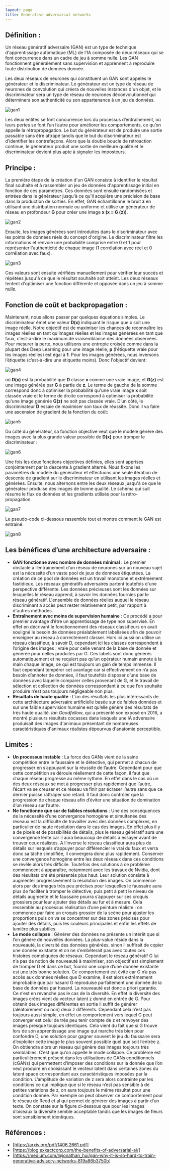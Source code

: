 ```yaml
---
layout: page
title: Generative adversarial networks
---
```


## Définition :
Un réseau génératif adversaire (GAN) est un type de technique d'apprentissage automatique (ML) de l'IA composée de deux réseaux qui se font concurrence dans un cadre de jeu à somme nulle. Les GAN fonctionnent généralement sans supervision et apprennent à reproduire toute distribution de données donnée.
 
Les deux réseaux de neurones qui constituent un GAN sont appelés le générateur et le discriminateur. Le générateur est un type de réseau de neurones de convolution qui créera de nouvelles instances d'un objet, et le discriminateur sera un type de réseau de neurones déconvolutionnel qui déterminera son authenticité ou son appartenance à un jeu de données.

![gan1](/Images/gan1.png/)

Les deux entités se font concurrence lors du processus d’entraînement, où leurs pertes se font l’un l’autre pour améliorer les comportements, ce qu’on appelle la rétropropagation. Le but du générateur est de produire une sortie passable sans être attrapé tandis que le but du discriminateur est d’identifier les contrefaçons. Alors que la double boucle de rétroaction continue, le générateur produit une sortie de meilleure qualité et le discriminateur devient plus apte à signaler les imposteurs.

## Principe :
La première étape de la création d'un GAN consiste à identifier le résultat final souhaité et à rassembler un jeu de données d'apprentissage initial en fonction de ces paramètres. Ces données sont ensuite randomisées et entrées dans le générateur jusqu'à ce qu'il acquière une précision de base dans la production de sorties. En effet, GAN échantillonne le bruit **z** en utilisant une distribution normale ou uniforme et utilise un générateur de réseau en profondeur **G** pour créer une image **x (x = G (z))**.

![gan2](/Images/gan2.png/)

Ensuite, les images générées sont introduites dans le discriminateur avec les points de données réels du concept d'origine. Le discriminateur filtre les informations et renvoie une probabilité comprise entre 0 et 1 pour représenter l'authenticité de chaque image (1 corrélation avec réel et 0 corrélation avec faux).

![gan3](/Images/gan3.png/)

Ces valeurs sont ensuite vérifiées manuellement pour vérifier leur succès et répétées jusqu'à ce que le résultat souhaité soit atteint. Les deux réseaux tentent d'optimiser une fonction différente et opposée dans un jeu à somme nulle.

## Fonction de coût et backpropagation :
Maintenant, nous allons passer par quelques équations simples. Le discriminateur émet une valeur **D(x)** indiquant le risque que x soit une image réelle. Notre objectif est de maximiser les chances de reconnaître les images réelles en tant qu'images réelles et les images générées en tant que faux, c'est-à-dire le maximum de vraisemblance des données observées. Pour mesurer la perte, nous utilisons une entropie croisée comme dans la plupart des Deep Learning pour une image réelle, **p** (l’étiquette vraie pour les images réelles) est égal à **1**. Pour les images générées, nous inversons l’étiquette (c’est-à-dire une étiquette moins). Donc l'objectif devient:

![gan4](/Images/gan4.png/)

où **D(x)** est la probabilité que **D** classe **x** comme une vraie image, et **G(z)** est une image générée par **G** à partie de **z**. Le terme de gauche de la somme correspond donc à optimiser la probabilité qu'une vraie image **x** soit classée vraie et le terme de droite correspond à optimiser la probabilité qu'une image générée **G(z)** ne soit pas classée vraie.
D’un côté,  le discriminateur **D** essaie de maximiser son taux de réussite. Donc il va faire une ascension de gradient de la fonction du coût:

![gan5](/Images/gan5.png/)

Du côté du générateur, sa fonction objective veut que le modèle génère des images avec la plus grande valeur possible de **D(x)** pour tromper le discriminateur :

![gan6](/Images/gan6.png/)

Une fois les deux fonctions objectives définies, elles sont apprises conjointement par la descente à gradient alterné. Nous fixons les paramètres du modèle du générateur et effectuons une seule itération de descente de gradient sur le discriminateur en utilisant les images réelles et générées. Ensuite, nous alternons entre les deux réseaux jusqu'à ce que le générateur produise des images de bonne qualité. Le schéma qui suit résume le flux de données et les gradients utilisés pour la rétro-propagation.

![gan7](/Images/gan7.png/)

Le pseudo-code ci-dessous rassemble tout et montre comment le GAN est entrainé.

![gan8](/Images/gan8.png/)

## Les bénéfices d’une architecture adversaire :
* **GAN fonctionne avec nombre de données minimal** : Le premier obstacle à l’entrainement d’un réseau de neurones sur un nouveau sujet est la nécessité d’un vaste pool de jeux de données étiquetées. La création de ce pool de données est un travail monotone et extrêmement fastidieux. Les réseaux génératifs adversaires partent toutefois d'une perspective différente. Les données précieuses sont les données sur lesquelles le réseau apprend, à savoir les données fournies par le réseau génératif. L'ensemble de données réelles auquel le réseau discriminant a accès peut rester relativement petit, par rapport à d'autres méthodes.
* **Entraînement avec moins de supervision humaine** : Ce procédé a pour premier avantage d’être un apprentissage de type non supervisé. En effet en décrivant le fonctionnement des réseaux classifieurs on avait souligné le besoin de données préalablement labélisées afin de pouvoir enseigner au réseau à correctement classer. Hors ici aussi on utilise un réseau classifieur, à savoir D, cependant ici les classes correspondent à l’origine des images : vraie pour celle venant de la base de donnée et générée pour celles produites par G. Ces labels sont donc générés automatiquement et ne requiert pas qu’un opérateur humain annote à la main chaque image, ce qui est toujours un gain de temps immense. Il faut cependant tempérer cet avantage car si effectivement on n’a pas besoin d’annoter de données, il faut toutefois disposer d’une base de données avec laquelle comparer celles provenant de G, et le travail de sélection et collection de données correspondant à ce que l’on souhaite produire n’est pas toujours négligeable non plus.
* **Résultats de haute qualité** : L’un des résultats les plus intéressants de cette architecture  adversaire  artificielle basée sur de faibles données et sur une faible supervision humaine est qu’elle génère des résultats de très haute qualité. *Ian Goodfellow*, qui a présenté son exposé en 2016, a montré plusieurs résultats cocasses dans lesquels une IA adversaire produisait des images d'animaux présentant de nombreuses caractéristiques d'animaux réalistes dépourvus d'anatomie perceptible. 

## Limites : 
* **Un processus instable** : La force des GANs vient de la saine compétition entre le faussaire et le détective, qui permet à chacun de progresser en s’appuyant sur la réussite de l’autre. Cependant pour que cette compétition se déroule réellement de cette façon, il faut que chaque réseau progresse au même rythme. En effet dans le cas où un des deux réseaux se met à progresser plus rapidement que l’autre, l’écart va se creuser et ce réseau va finir par écraser l’autre sans que ce dernier puisse rattraper son retard. Il faut donc contrôler que la progression de chaque réseau afin d’éviter une situation de domination d’un réseau sur l’autre.
* **Ne fonctionne que sur de faibles résolutions** : Une des conséquences de la nécessité d’une convergence homogène et simultanée des réseaux est la difficulté de travailler avec des données complexes, en particulier de haute résolution dans le cas des images. En effet plus il y a de pixels et de possibilités de détails, plus le réseau génératif aura une convergence lente car il aura beaucoup de détails à essayer avant de trouver ceux réalistes. A l’inverse le réseau classifieur aura plus de détails sur lesquels s’appuyer pour différencier le vrai du faux et verra donc sa tâche simplifiée, il convergera donc plus rapidement. Conserver une convergence homogène entre les deux réseaux dans ces conditions se révèle alors très difficile. Toutefois des solutions à ce problème commencent à apparaître, notamment avec les travaux de Nvidia, dont des résultats ont été présentés plus haut. Leur solution consiste à augmenter progressivement la résolution des images. On commence alors par des images très peu précises pour lesquelles le faussaire aura plus de faciliter à tromper le détective, puis petit à petit le niveau de détails augmente et le faussaire pourra s’appuyer sur ses croquis grossiers pour leur ajouter des détails au fur et à mesure. Cela ressemble au processus réalisation d’une peinture réaliste : on commence par faire un croquis grossier de la scène pour ajuster les proportions puis on va se concentrer sur des zones précises pour ajouter des détails, puis les couleurs principales et enfin les effets de lumière plus subtiles.
* **Le mode collapse** : Générer des données ne présente un intérêt que si l’on génère de nouvelles données. La plus-value réside dans la nouveauté, la diversité des données générées, sinon il suffirait de copier une donnée existante et on ne s’embêterait pas avec toutes ces histoires compliquées de réseaux. Cependant le réseau génératif G lui n’a pas de notion de nouveauté à maximiser, son objectif est simplement de tromper D et dans ce but, fournir une copie d’une donnée existante est une très bonne solution. Ce comportement est évité car G n’a pas accès aux données réelles que D examine, il est alors extrêmement improbable que par hasard G reproduise parfaitement une donnée de la base de données par hasard. La nouveauté est donc a priori garantie. Ce n’est en revanche pas le cas de la diversité. En effet la diversité des images crées vient du vecteur latent z donné en entrée de G. Pour obtenir deux images différentes en sortie il suffit de générer (aléatoirement ou non) deux z différents. Cependant cela n’est pas toujours aussi simple, en effet un comportement vers lequel G peut converger est celui de très peu tenir compte de z et renvoyer des images presque toujours identiques. Cela vient du fait que si G trouve lors de son apprentissage une image qui marche très bien pour confondre D, une solution pour gagner souvent le jeu du faussaire sera d’exploiter cette image le plus souvent possible quel que soit l’entrée z. On obtiendra alors un réseau qui génère des images toujours très semblables. C’est que qu’on appelle le mode collapse. Ce problème est particulièrement présent dans les utilisations de GANs conditionnels (cGANs) qui permettent d’imposer des conditions sur la donnée que l’on veut produire en choisissant le vecteur latent dans certaines zones du latent space correspondant aux caractéristiques imposées par la condition. L’amplitude de variation de z sera alors contrainte par les conditions ce qui implique que si le réseau n’est pas sensible à de petites variations de z, on aura toujours le même résultat pour une condition donnée. Par exemple on peut observer ce comportement pour le réseau de Reed et al qui permet de générer des images à partir d’un texte. On constate sur la figure ci-dessous que pour les images d’oiseaux la diversité semble acceptable tandis que les images de fleurs sont sensiblement identiques.

## Références :
* [https://arxiv.org/pdf/1406.2661.pdf]
* [https://blog.exxactcorp.com/the-benefits-of-adversarial-ai/]
* [https://medium.com/@jonathan_hui/gan-why-it-is-so-hard-to-train-generative-advisory-networks-819a86b3750b]

